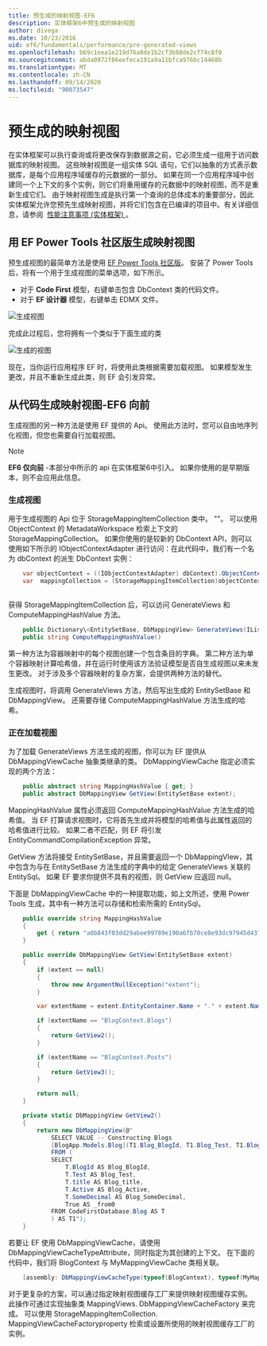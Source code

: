 ```yaml
---
title: 预生成的映射视图-EF6
description: 实体框架6中预生成的映射视图
author: divega
ms.date: 10/23/2016
uid: ef6/fundamentals/performance/pre-generated-views
ms.openlocfilehash: b69c1eea1e219d76a8de1b2cf3b88de2cf74c8f0
ms.sourcegitcommit: abda0872f86eefeca191a9a11bfca976bc14468b
ms.translationtype: MT
ms.contentlocale: zh-CN
ms.lasthandoff: 09/14/2020
ms.locfileid: "90073547"
---
```

# <a name="pre-generated-mapping-views"></a>预生成的映射视图
在实体框架可以执行查询或将更改保存到数据源之前，它必须生成一组用于访问数据库的映射视图。 这些映射视图是一组实体 SQL 语句，它们以抽象的方式表示数据库，是每个应用程序域缓存的元数据的一部分。 如果在同一个应用程序域中创建同一个上下文的多个实例，则它们将重用缓存的元数据中的映射视图，而不是重新生成它们。 由于映射视图生成是执行第一个查询的总体成本的重要部分，因此实体框架允许您预先生成映射视图，并将它们包含在已编译的项目中。有关详细信息，请参阅  [性能注意事项 (实体框架) ](xref:ef6/fundamentals/performance/perf-whitepaper)。

## <a name="generating-mapping-views-with-the-ef-power-tools-community-edition"></a>用 EF Power Tools 社区版生成映射视图

预生成视图的最简单方法是使用 [EF Power Tools 社区版](https://marketplace.visualstudio.com/items?itemName=ErikEJ.EntityFramework6PowerToolsCommunityEdition)。 安装了 Power Tools 后，将有一个用于生成视图的菜单选项，如下所示。

-   对于 **Code First** 模型，右键单击包含 DbContext 类的代码文件。
-   对于 **EF 设计器** 模型，右键单击 EDMX 文件。

![生成视图](~/ef6/media/generateviews.png)

完成此过程后，您将拥有一个类似于下面生成的类

![生成的视图](~/ef6/media/generatedviews.png)

现在，当你运行应用程序 EF 时，将使用此类根据需要加载视图。 如果模型发生更改，并且不重新生成此类，则 EF 会引发异常。

## <a name="generating-mapping-views-from-code---ef6-onwards"></a>从代码生成映射视图-EF6 向前

生成视图的另一种方法是使用 EF 提供的 Api。 使用此方法时，您可以自由地序列化视图，但您也需要自行加载视图。

> [!NOTE]
> **EF6 仅向前** -本部分中所示的 api 在实体框架6中引入。 如果你使用的是早期版本，则不会应用此信息。

### <a name="generating-views"></a>生成视图

用于生成视图的 Api 位于 StorageMappingItemCollection 类中。 ""。 可以使用 ObjectContext 的 MetadataWorkspace 检索上下文的 StorageMappingCollection。 如果你使用的是较新的 DbContext API，则可以使用如下所示的 IObjectContextAdapter 进行访问：在此代码中，我们有一个名为 dbContext 的派生 DbContext 实例：

``` csharp
    var objectContext = ((IObjectContextAdapter) dbContext).ObjectContext;
    var  mappingCollection = (StorageMappingItemCollection)objectContext.MetadataWorkspace
                                                                        .GetItemCollection(DataSpace.CSSpace);
```

获得 StorageMappingItemCollection 后，可以访问 GenerateViews 和 ComputeMappingHashValue 方法。

``` csharp
    public Dictionary\<EntitySetBase, DbMappingView> GenerateViews(IList<EdmSchemaError> errors)
    public string ComputeMappingHashValue()
```

第一种方法为容器映射中的每个视图创建一个包含条目的字典。 第二种方法为单个容器映射计算哈希值，并在运行时使用该方法验证模型是否自生成视图以来未发生更改。 对于涉及多个容器映射的复杂方案，会提供两种方法的替代。

生成视图时，将调用 GenerateViews 方法，然后写出生成的 EntitySetBase 和 DbMappingView。 还需要存储 ComputeMappingHashValue 方法生成的哈希。

### <a name="loading-views"></a>正在加载视图

为了加载 GenerateViews 方法生成的视图，你可以为 EF 提供从 DbMappingViewCache 抽象类继承的类。 DbMappingViewCache 指定必须实现的两个方法：

``` csharp
    public abstract string MappingHashValue { get; }
    public abstract DbMappingView GetView(EntitySetBase extent);
```

MappingHashValue 属性必须返回 ComputeMappingHashValue 方法生成的哈希值。 当 EF 打算请求视图时，它将首先生成并将模型的哈希值与此属性返回的哈希值进行比较。 如果二者不匹配，则 EF 将引发 EntityCommandCompilationException 异常。

GetView 方法将接受 EntitySetBase，并且需要返回一个 DbMappingVIew，其中包含为与在 EntitySetBase 方法生成的字典中的给定 GenerateViews 关联的 EntitySql。 如果 EF 要求你提供不具有的视图，则 GetView 应返回 null。

下面是 DbMappingViewCache 中的一种提取功能，如上文所述，使用 Power Tools 生成，其中有一种方法可以存储和检索所需的 EntitySql。

``` csharp
    public override string MappingHashValue
    {
        get { return "a0b843f03dd29abee99789e190a6fb70ce8e93dc97945d437d9a58fb8e2afd2e"; }
    }

    public override DbMappingView GetView(EntitySetBase extent)
    {
        if (extent == null)
        {
            throw new ArgumentNullException("extent");
        }

        var extentName = extent.EntityContainer.Name + "." + extent.Name;

        if (extentName == "BlogContext.Blogs")
        {
            return GetView2();
        }

        if (extentName == "BlogContext.Posts")
        {
            return GetView3();
        }

        return null;
    }

    private static DbMappingView GetView2()
    {
        return new DbMappingView(@"
            SELECT VALUE -- Constructing Blogs
            [BlogApp.Models.Blog](T1.Blog_BlogId, T1.Blog_Test, T1.Blog_title, T1.Blog_Active, T1.Blog_SomeDecimal)
            FROM (
            SELECT
                T.BlogId AS Blog_BlogId,
                T.Test AS Blog_Test,
                T.title AS Blog_title,
                T.Active AS Blog_Active,
                T.SomeDecimal AS Blog_SomeDecimal,
                True AS _from0
            FROM CodeFirstDatabase.Blog AS T
            ) AS T1");
    }
```

若要让 EF 使用 DbMappingViewCache，请使用 DbMappingViewCacheTypeAttribute，同时指定为其创建的上下文。 在下面的代码中，我们将 BlogContext 与 MyMappingViewCache 类相关联。

``` csharp
    [assembly: DbMappingViewCacheType(typeof(BlogContext), typeof(MyMappingViewCache))]
```

对于更复杂的方案，可以通过指定映射视图缓存工厂来提供映射视图缓存实例。 此操作可通过实现抽象类 MappingViews. DbMappingViewCacheFactory 来完成。 可以使用 StorageMappingItemCollection. MappingViewCacheFactoryproperty 检索或设置所使用的映射视图缓存工厂的实例。
